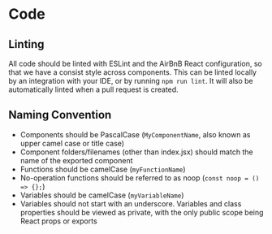 # Code

## Linting

All code should be linted with ESLint and the AirBnB React configuration, so that
we have a consist style across components. This can be linted locally by an
integration with your IDE, or by running `npm run lint`. It will also be
automatically linted when a pull request is created.

## Naming Convention

* Components should be PascalCase (`MyComponentName`, also known as upper camel
case or title case)
* Component folders/filenames (other than index.jsx) should match the name of
the exported component
* Functions should be camelCase (`myFunctionName`)
* No-operation functions should be referred to as noop (`const noop = () => {};`)
* Variables should be camelCase (`myVariableName`)
* Variables should not start with an underscore. Variables and class properties
should be viewed as private, with the only public scope being React props or
exports
